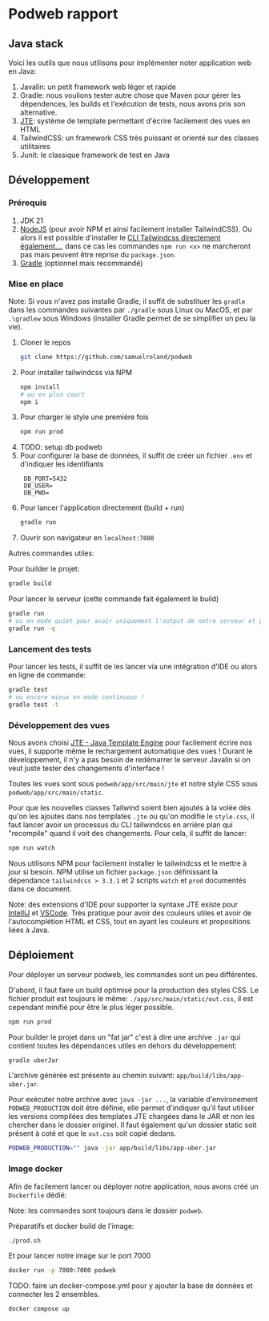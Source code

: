 # Podweb rapport
<!-- TODO: faire une joli page de titre ! -->
<!-- TODO: trouver un moyen de faire un joli export -->

## Java stack
Voici les outils que nous utilisons pour implémenter noter application web en Java:
1. Javalin: un petit framework web léger et rapide
1. Gradle: nous voulions tester autre chose que Maven pour gérer les dépendences, les builds et l'exécution de tests, nous avons pris son alternative.
1. [JTE](https://jte.gg/): système de template permettant d'écrire facilement des vues en HTML
1. TailwindCSS: un framework CSS très puissant et orienté sur des classes utilitaires
1. Junit: le classique framework de test en Java

## Développement

### Prérequis
1. JDK 21
1. [NodeJS](https://nodejs.org/en) (pour avoir NPM et ainsi facilement installer TailwindCSS). Ou alors il est possible d'installer le [CLI Tailwindcss directement également...](https://tailwindcss.com/blog/standalone-cli), dans ce cas les commandes `npm run <x>` ne marcheront pas mais peuvent être reprise du `package.json`.
1. [Gradle](https://gradle.org/install/) (optionnel mais recommandé)

### Mise en place
Note: Si vous n'avez pas installé Gradle, il suffit de substituer les `gradle` dans les commandes suivantes par `./gradle` sous Linux ou MacOS, et par `.\gradlew` sous Windows (installer Gradle permet de se simplifier un peu la vie).

1. Cloner le repos
    ```sh
    git clone https://github.com/samuelroland/podweb
    ```
1. Pour installer tailwindcss via NPM
    ```sh
    npm install
    # ou en plus court
    npm i
    ```
1. Pour charger le style une première fois
    ```sh
    npm run prod
    ```
1. TODO: setup db podweb
1. Pour configurer la base de données, il suffit de créer un fichier `.env` et d'indiquer les identifiants
   ```env
    DB_PORT=5432
    DB_USER=
    DB_PWD=
   ```
1. Pour lancer l'application directement (build + run)
    ```sh
    gradle run
    ```
1. Ouvrir son navigateur en `localhost:7000`

Autres commandes utiles:

Pour builder le projet:
```sh
gradle build
```

Pour lancer le serveur (cette commande fait également le build)
```sh
gradle run
# ou en mode quiet pour avoir uniquement l'output de notre serveur et pas celui de Gradle
gradle run -q
```

### Lancement des tests
Pour lancer les tests, il suffit de les lancer via une intégration d'IDE ou alors en ligne de commande:
```sh
gradle test
# ou encore mieux en mode continuous !
gradle test -t
```

### Développement des vues
Nous avons choisi [JTE - Java Template Engine](https://jte.gg/) pour facilement écrire nos vues, il supporte même le rechargement automatique des vues ! Durant le développement, il n'y a pas besoin de redémarrer le serveur Javalin si on veut juste tester des changements d'interface !

Toutes les vues sont sous `podweb/app/src/main/jte` et notre style CSS sous `podweb/app/src/main/static`.

Pour que les nouvelles classes Tailwind soient bien ajoutés à la volée dès qu'on les ajoutes dans nos templates `.jte` ou qu'on modifie le `style.css`, il faut lancer avoir un processus du CLI tailwindcss en arrière plan qui "recompile" quand il voit des changements. Pour cela, il suffit de lancer:
```sh
npm run watch
```

Nous utilisons NPM pour facilement installer le tailwindcss et le mettre à jour si besoin. NPM utilise un fichier `package.json` définissant la dépendance `tailwindcss > 3.3.1` et 2 scripts `watch` et `prod` documentés dans ce document.

Note: des extensions d'IDE pour supporter la syntaxe JTE existe pour [IntelliJ](https://plugins.jetbrains.com/plugin/14521-jte/) et [VSCode](https://marketplace.visualstudio.com/items?itemName=maj2c.jte-template-syntax-highlight). Très pratique pour avoir des couleurs utiles et avoir de l'autocomplétion HTML et CSS, tout en ayant les couleurs et propositions liées à Java.


## Déploiement
Pour déployer un serveur podweb, les commandes sont un peu différentes.

D'abord, il faut faire un build optimisé pour la production des styles CSS. Le fichier produit est toujours le même: `./app/src/main/static/out.css`, il est cependant minifié pour être le plus léger possible.
```sh
npm run prod
```

Pour builder le projet dans un "fat jar" c'est à dire une archive `.jar` qui contient toutes les dépendances utiles en dehors du développement:
```sh
gradle uberJar
```
L'archive générée est présente au chemin suivant: `app/build/libs/app-uber.jar`.

Pour exécuter notre archive avec `java -jar ...`, la variable d'environement `PODWEB_PRODUCTION` doit être définie, elle permet d'indiquer qu'il faut utiliser les versions compilées des templates JTE chargées dans le JAR et non les chercher dans le dossier originel. Il faut également qu'un dossier static soit présent à coté et que le `out.css` soit copié dedans.
```sh
PODWEB_PRODUCTION="" java -jar app/build/libs/app-uber.jar
```

### Image docker
Afin de facilement lancer ou déployer notre application, nous avons créé un `Dockerfile` dédié:

Note: les commandes sont toujours dans le dossier `podweb`.

Préparatifs et docker build de l'image:
```sh
./prod.sh
```

Et pour lancer notre image sur le port 7000
```sh
docker run -p 7000:7000 podweb
```

TODO: faire un docker-compose.yml pour y ajouter la base de données et connecter les 2 ensembles.
```sh
docker compose up
```